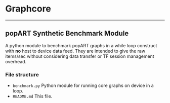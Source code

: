 # Graphcore
---
## popART Synthetic Benchmark Module

A python module to benchmark popART graphs in a while loop construct with **no** host to device data feed.
They are intended to give the raw items/sec without considering data transfer or TF session
management overhead.

### File structure
* `benchmark.py` Python module for running core graphs on device in a loop.
* `README.md` This file.


